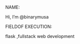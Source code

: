 NAME: 

Hi, I’m @binarymusa

FIELDOF EXECUTION:  

 flask ,fullstack web development
    

<!---
binarymusa/binarymusa is a ✨ special ✨ repository because its `README.md` (this file) appears on your GitHub profile.
You can click the Preview link to take a look at your changes.
--->
